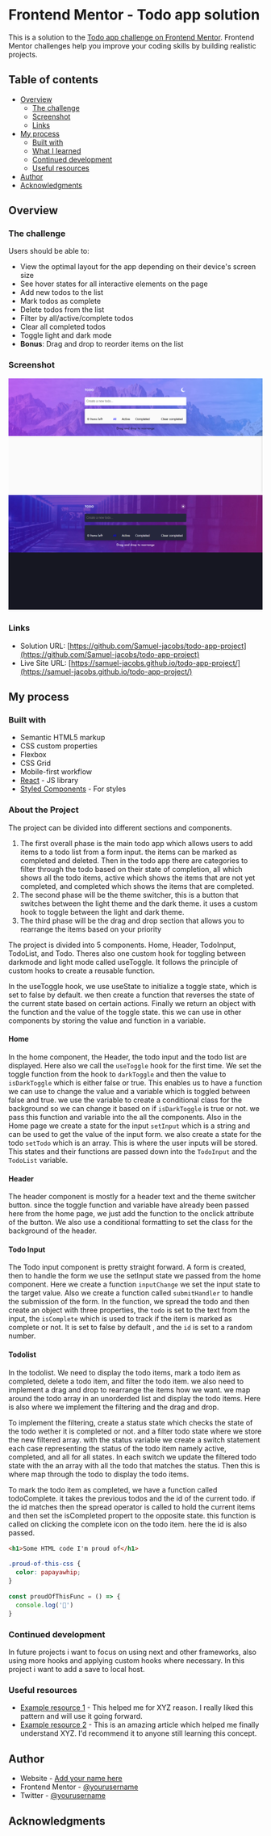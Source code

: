 # Frontend Mentor - Todo app solution

This is a solution to the [Todo app challenge on Frontend Mentor](https://www.frontendmentor.io/challenges/todo-app-Su1_KokOW). Frontend Mentor challenges help you improve your coding skills by building realistic projects. 

## Table of contents

- [Overview](#overview)
  - [The challenge](#the-challenge)
  - [Screenshot](#screenshot)
  - [Links](#links)
- [My process](#my-process)
  - [Built with](#built-with)
  - [What I learned](#what-i-learned)
  - [Continued development](#continued-development)
  - [Useful resources](#useful-resources)
- [Author](#author)
- [Acknowledgments](#acknowledgments)


## Overview

### The challenge

Users should be able to:

- View the optimal layout for the app depending on their device's screen size
- See hover states for all interactive elements on the page
- Add new todos to the list
- Mark todos as complete
- Delete todos from the list
- Filter by all/active/complete todos
- Clear all completed todos
- Toggle light and dark mode
- **Bonus**: Drag and drop to reorder items on the list

### Screenshot

![Light Theme](/LightTheme.png)
![Dark Theme](/DarkTheme.png)


### Links

- Solution URL: [https://github.com/Samuel-jacobs/todo-app-project](https://github.com/Samuel-jacobs/todo-app-project)
- Live Site URL: [https://samuel-jacobs.github.io/todo-app-project/](https://samuel-jacobs.github.io/todo-app-project/)

## My process

### Built with

- Semantic HTML5 markup
- CSS custom properties
- Flexbox
- CSS Grid
- Mobile-first workflow
- [React](https://reactjs.org/) - JS library
- [Styled Components](https://styled-components.com/) - For styles

### About the Project

The project can be divided into different sections and components. 

1. The first overall phase is the main todo app which allows users to add items to a todo list from a form input. the items can be marked as completed and deleted. Then in the todo app there are categories to filter through the todo based on their state of completion, all which shows all the todo items, active which shows the items that are not yet completed, and completed which shows the items that are completed. 
2. The second phase will be the theme switcher, this is a button that switches between the light theme and the dark theme. it uses a custom hook to toggle between the light and dark theme. 
3. The third phase will be the drag and drop section that allows you to rearrange the items based on your priority

The project is divided into 5 components. Home, Header, TodoInput, TodoList, and Todo. Theres also one custom hook for toggling between darkmode and light mode called useToggle. It follows the principle of custom hooks to create a reusable function. 

In the useToggle hook, we use useState to initialize a toggle state, which is set to false by default. we then create a function that reverses the state of the current state based on certain actions. Finally we return an object with the function and the value of the toggle state. this we can use in other components by storing the value and function in a variable. 

#### Home 
In the home component, the Header, the todo input and the todo list are displayed. Here also we call the `useToggle` hook for the first time. We set the toggle function from the hook to `darkToggle` and then the value to `isDarkToggle` which is either false or true. This enables us to have a function we can use to change the value and a variable which is toggled between false and true. we use the variable to create a conditional class for the background so we can change it based on if `isDarkToggle` is true or not. we pass this function and variable into the all the components. Also in the Home page we create a state for the input `setInput` which is a string and can be used to get the value of the input form. we also create a state for the todo `setTodo` which is an array. This is where the user inputs will be stored. This states and their functions are passed down into the `TodoInput` and the `TodoList` variable. 

#### Header
The header component is mostly for a header text and the theme switcher button. since the toggle function and variable have already been passed here from the home page, we just add the function to the onclick attribute of the button. We also use a conditional formatting to set the class for the background of the header. 

#### Todo Input
The Todo input component is pretty straight forward. A form is created, then to handle the form we use the setInput state we passed from the home component. Here we create a function `inputChange` we set the input state to the target value. Also we create a function called `submitHandler` to handle the submission of the form. In the function, we spread the todo and then create an object with three properties, the `todo` is set to the text from the input, the `isComplete` which is used to track if the item is marked as complete or not. It is set to false by default , and the `id` is set to a random number. 


#### Todolist 
In the todolist. We need to display the todo items, mark a todo item as completed, delete a todo item, and filter the todo item. we also need to implement a drag and drop to rearrange the items how we want. we map around the todo array in an unorderded list and display the todo items. Here is also where we implement the filtering and the drag and drop. 


 To implement the filtering, create a status state which checks the state of the todo wether it is completed or not. and a filter todo state where we store the new filtered array. with the status variable we create a switch statement each case representing the status of the todo item namely active, completed, and all for all states. In each switch we update the filtered todo state with the an array with all the todo that matches the status. Then this is where map through the todo to display the todo items. 

To mark the todo item as completed, we have a function called todoComplete. it takes the previous todos and the id of the current todo. if the id matches then the spread operator is called to hold the current items and then set the isCompleted propert to the opposite state. this function is called on clicking the complete icon on the todo item. here the id is also passed. 


```html
<h1>Some HTML code I'm proud of</h1>
```
```css
.proud-of-this-css {
  color: papayawhip;
}
```
```js
const proudOfThisFunc = () => {
  console.log('🎉')
}
```



### Continued development

In future projects i want to focus on using next and other frameworks, also using more hooks and applying custom hooks where necessary. In this project i want to add a save to local host. 


### Useful resources

- [Example resource 1](https://www.example.com) - This helped me for XYZ reason. I really liked this pattern and will use it going forward.
- [Example resource 2](https://www.example.com) - This is an amazing article which helped me finally understand XYZ. I'd recommend it to anyone still learning this concept.



## Author

- Website - [Add your name here](https://www.your-site.com)
- Frontend Mentor - [@yourusername](https://www.frontendmentor.io/profile/yourusername)
- Twitter - [@yourusername](https://www.twitter.com/yourusername)


## Acknowledgments



